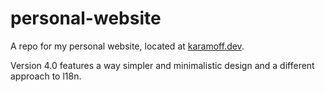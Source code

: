 # personal-website

A repo for my personal website, located at [karamoff.dev](https://karamoff.dev).

Version 4.0 features a way simpler and minimalistic design and a different
approach to l18n.